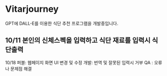 # Vitarjourney

GPT에 DALL-E를 이용한 식단 추천 프로그램을 개발중입니다.

10/11
본인의 신체스펙을 입력하고 식단 재료를 입력시 식단출력
-----------------------------------------------
10/18
퍼블: 웹페이지 화면 UI 변경 및 수정
개발: 번역 및 잘못된 입력시 거부
QA : 오류나 문제점 해결

